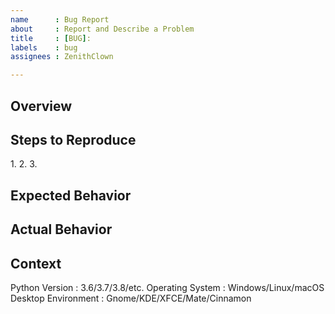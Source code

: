 ```yaml
---
name      : Bug Report
about     : Report and Describe a Problem
title     : [BUG]: 
labels    : bug
assignees : ZenithClown

---
```

## Overview
[NOTE]: # ( Give a BRIEF summary of your problem )


## Steps to Reproduce
[NOTE]: # ( Provide a simple set of steps to reproduce this bug. )
1. 
2. 
3. 

## Expected Behavior
[NOTE]: # ( Tell us what you expected to happen )


## Actual Behavior
[NOTE]: # ( Tell us what actually happens )


## Context
[NOTE]: # ( Give us any additional information you may have. )
[NOTE]: # ( Also, Paste error detailed traceback )


[NOTE]: # ( Pick choices based on your environment )
Python Version : 3.6/3.7/3.8/etc.
Operating System : Windows/Linux/macOS
Desktop Environment : Gnome/KDE/XFCE/Mate/Cinnamon
